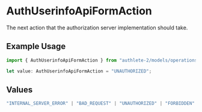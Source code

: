 # AuthUserinfoApiFormAction

The next action that the authorization server implementation should take.

## Example Usage

```typescript
import { AuthUserinfoApiFormAction } from "authlete-2/models/operations";

let value: AuthUserinfoApiFormAction = "UNAUTHORIZED";
```

## Values

```typescript
"INTERNAL_SERVER_ERROR" | "BAD_REQUEST" | "UNAUTHORIZED" | "FORBIDDEN" | "OK"
```